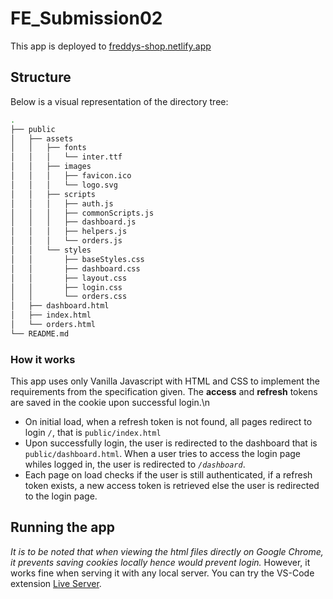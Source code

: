 # FE_Submission02

This app is deployed to [freddys-shop.netlify.app](https://freddys-shop.netlify.app)

## Structure

Below is a visual representation of the directory tree:
```bash
.
├── public
│   ├── assets
│   │   ├── fonts
│   │   │   └── inter.ttf
│   │   ├── images
│   │   │   ├── favicon.ico
│   │   │   └── logo.svg
│   │   ├── scripts
│   │   │   ├── auth.js
│   │   │   ├── commonScripts.js
│   │   │   ├── dashboard.js
│   │   │   ├── helpers.js
│   │   │   └── orders.js
│   │   └── styles
│   │       ├── baseStyles.css
│   │       ├── dashboard.css
│   │       ├── layout.css
│   │       ├── login.css
│   │       └── orders.css
│   ├── dashboard.html
│   ├── index.html
│   └── orders.html
└── README.md
```

### How it works
This app uses only Vanilla Javascript with HTML and CSS to implement the requirements from the specification given.
The **access** and **refresh** tokens are saved in the cookie upon successful login.\n
- On initial load, when a refresh token is not found, all pages redirect to login *`/`*, that is `public/index.html`
- Upon successfully login, the user is redirected to the dashboard that is `public/dashboard.html`. When a user tries to access the login page whiles logged in, the user is redirected to *`/dashboard`*.
- Each page on load checks if the user is still authenticated, if a refresh token exists, a new access token is retrieved else the user is redirected to the login page.

## Running the app
_It is to be noted that when viewing the html files directly on Google Chrome, it prevents saving cookies locally hence would prevent login._
However, it works fine when serving it with any local server. You can try the VS-Code extension [Live Server](https://marketplace.visualstudio.com/items?itemName=ritwickdey.LiveServer).

